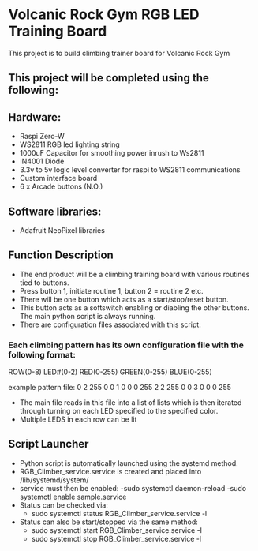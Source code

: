 # Volcanic Rock Gym RGB LED Training Board

This project is to build climbing trainer board for Volcanic Rock Gym

## This project will be completed using the following:

## Hardware: 
- Raspi Zero-W
- WS2811 RGB led lighting string
- 1000uF Capacitor for smoothing power inrush to Ws2811
- IN4001 Diode
- 3.3v to 5v logic level converter for raspi to WS2811 communications
- Custom interface board
- 6 x Arcade buttons (N.O.)

## Software libraries:
- Adafruit NeoPixel libraries

## Function Description
- The end product will be a climbing training board with various routines tied to buttons.  
- Press button 1, initiate routine 1, button 2 = routine 2 etc.
- There will be one button which acts as a start/stop/reset button.  
- This button acts as a softswitch enabling or diabling the other buttons.  The main python script is always running. 
- There are configuration files associated with this script:

### Each climbing pattern has its own configuration file with the following format:

ROW(0-8) LED#(0-2) RED(0-255) GREEN(0-255) BLUE(0-255)

example pattern file:
  0 2 255 0 0
  1 0 0 0 255
  2 2 255 0 0
  3 0 0 0 255

- The main file reads in this file into a list of lists  which is then iterated through turning on each LED specified to the specified color.
 - Multiple LEDS in each row can be lit

## Script Launcher
- Python script is automatically launched using the systemd method.
- RGB_Climber_service.service is created and placed into /lib/systemd/system/
- service must then be enabled:
  -sudo systemctl daemon-reload
  -sudo systemctl enable sample.service
- Status can be checked via: 
  - sudo systemctl status RGB_Climber_service.service -l
- Status can also be start/stopped via the same method:
  - sudo systemctl start RGB_Climber_service.service -l
  - sudo systemctl stop RGB_Climber_service.service -l
